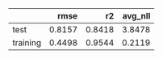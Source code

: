 |          |   rmse |     r2 |   avg_nll |
|:---------|-------:|-------:|----------:|
| test     | 0.8157 | 0.8418 |    3.8478 |
| training | 0.4498 | 0.9544 |    0.2119 |